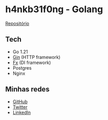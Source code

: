 # h4nkb31f0ng - Golang
[Repositório](https://github.com/leorcvargas/rinha-go)

## Tech
- Go 1.21
- [Gin](https://github.com/gin-gonic/gin) (HTTP framework)
- [Fx](https://github.com/uber-go/fx) (DI framework)
- Postgres
- Nginx

## Minhas redes
- [GitHub](https://github.com/leorcvargas)
- [Twitter](https://twitter.com/h4nkb31f0ng)
- [LinkedIn](https://www.linkedin.com/in/leonardo-vargas-6a2216116/)